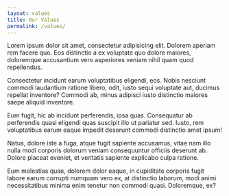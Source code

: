 ```yaml
---
layout: values
title: Our Values
permalink: /values/
---
```


Lorem ipsum dolor sit amet, consectetur adipisicing elit. Dolorem aperiam rem facere quo. Eos distinctio a ex voluptate quo dolore maiores, doloremque accusantium vero asperiores veniam nihil quam quod repellendus.

Consectetur incidunt earum voluptatibus eligendi, eos. Nobis nesciunt commodi laudantium ratione libero, odit, iusto sequi voluptate aut, ducimus repellat inventore? Commodi ab, minus adipisci iusto distinctio maiores saepe aliquid inventore.

Eum fugit, hic ab incidunt perferendis, ipsa quas. Consequatur ab perferendis quasi eligendi quas suscipit illo ut pariatur sed. Iusto, rem voluptatibus earum eaque impedit deserunt commodi distinctio amet ipsum!

Natus, dolore iste a fuga, atque fugit sapiente accusamus, vitae nam illo nulla modi corporis dolorum veniam consequuntur officiis deserunt ab. Dolore placeat eveniet, et veritatis sapiente explicabo culpa ratione.

Eum molestias quae, dolorem dolor eaque, in cupiditate corporis fugit labore earum corrupti numquam vero ex, at distinctio laborum, modi animi necessitatibus minima enim tenetur non commodi quasi. Doloremque, ex?
